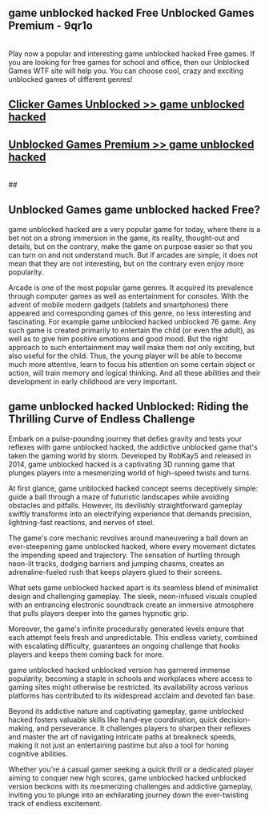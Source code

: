 ## game unblocked hacked Free Unblocked Games Premium - 9qr1o <br>
<br>
Play now a popular and interesting game unblocked hacked Free games. If you are looking for free games for school and office, then our Unblocked Games WTF site will help you. You can choose cool, crazy and exciting unblocked games of different genres!


##  [Clicker Games Unblocked >> game unblocked hacked](http://freeplayer.one?title=game_unblocked_hacked&ref=05)

##  [Unblocked Games Premium >> game unblocked hacked](http://freeplayer.one?title=game_unblocked_hacked&ref=05)
  <br>
  ##



## Unblocked Games game unblocked hacked Free?

game unblocked hacked are a very popular game for today, where there is a bet not on a strong immersion in the game, its reality, thought-out and details, but on the contrary, make the game on purpose easier so that you can turn on and not understand much. But if arcades are simple, it does not mean that they are not interesting, but on the contrary even enjoy more popularity.

Arcade is one of the most popular game genres. It acquired its prevalence through computer games as well as entertainment for consoles. With the advent of mobile modern gadgets (tablets and smartphones) there appeared and corresponding games of this genre, no less interesting and fascinating. For example game unblocked hacked unblocked 76 game. Any such game is created primarily to entertain the child (or even the adult), as well as to give him positive emotions and good mood. But the right approach to such entertainment may well make them not only exciting, but also useful for the child. Thus, the young player will be able to become much more attentive, learn to focus his attention on some certain object or action, will train memory and logical thinking. And all these abilities and their development in early childhood are very important.

##  game unblocked hacked Unblocked: Riding the Thrilling Curve of Endless Challenge

Embark on a pulse-pounding journey that defies gravity and tests your reflexes with game unblocked hacked, the addictive unblocked game that's taken the gaming world by storm. Developed by RobKayS and released in 2014, game unblocked hacked is a captivating 3D running game that plunges players into a mesmerizing world of high-speed twists and turns.

At first glance, game unblocked hacked concept seems deceptively simple: guide a ball through a maze of futuristic landscapes while avoiding obstacles and pitfalls. However, its devilishly straightforward gameplay swiftly transforms into an electrifying experience that demands precision, lightning-fast reactions, and nerves of steel.

The game's core mechanic revolves around maneuvering a ball down an ever-steepening game unblocked hacked, where every movement dictates the impending speed and trajectory. The sensation of hurtling through neon-lit tracks, dodging barriers and jumping chasms, creates an adrenaline-fueled rush that keeps players glued to their screens.

What sets game unblocked hacked apart is its seamless blend of minimalist design and challenging gameplay. The sleek, neon-infused visuals coupled with an entrancing electronic soundtrack create an immersive atmosphere that pulls players deeper into the games hypnotic grip.

Moreover, the game's infinite procedurally generated levels ensure that each attempt feels fresh and unpredictable. This endless variety, combined with escalating difficulty, guarantees an ongoing challenge that hooks players and keeps them coming back for more.

game unblocked hacked unblocked version has garnered immense popularity, becoming a staple in schools and workplaces where access to gaming sites might otherwise be restricted. Its availability across various platforms has contributed to its widespread acclaim and devoted fan base.

Beyond its addictive nature and captivating gameplay, game unblocked hacked fosters valuable skills like hand-eye coordination, quick decision-making, and perseverance. It challenges players to sharpen their reflexes and master the art of navigating intricate paths at breakneck speeds, making it not just an entertaining pastime but also a tool for honing cognitive abilities.

Whether you're a casual gamer seeking a quick thrill or a dedicated player aiming to conquer new high scores, game unblocked hacked unblocked version beckons with its mesmerizing challenges and addictive gameplay, inviting you to plunge into an exhilarating journey down the ever-twisting track of endless excitement.